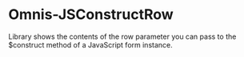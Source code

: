 # Omnis-JSConstructRow
Library shows the contents of the row parameter you can pass to the $construct method of a JavaScript form instance.

